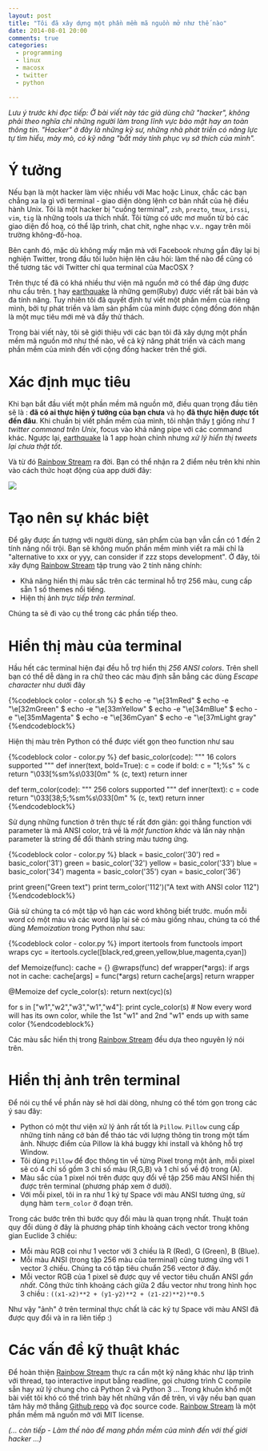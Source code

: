 ```yaml
---
layout: post
title: "Tôi đã xây dựng một phần mềm mã nguồn mở như thế nào"
date: 2014-08-01 20:00
comments: true
categories:
  - programming
  - linux
  - macosx
  - twitter
  - python

---
```


*Lưu ý trước khi đọc tiếp: Ở bài viết này tác giả dùng chữ "hacker", không phải theo nghĩa chỉ những người làm trong lĩnh vực bảo mật hay an toàn thông tin. "Hacker" ở đây là những kỹ sư, những nhà phát triền có năng lực tự tìm hiểu, mày mò, có kỹ năng "bắt máy tính phục vụ sở thích của mình".*


# Ý tưởng

Nếu bạn là một hacker làm việc nhiều với Mac hoặc Linux, chắc các bạn chẳng xa lạ gì với terminal - giao diện dòng lệnh cơ bản nhất của hệ điều hành Unix. Tôi là một hacker bị "cuồng terminal", `zsh`, `prezto`, `tmux`, `irssi`, `vim`, `tig` là những tools ưa thích nhất. Tôi từng có ước mơ muốn từ bỏ các giao diện đồ hoạ, có thể lập trình, chat chit, nghe nhạc v.v.. ngay trên môi trường không-đồ-hoạ. 

Bên cạnh đó, mặc dù không mấy mặn mà với Facebook nhưng gần đây lại bị nghiện Twitter, trong đầu tôi luôn hiện lên câu hỏi: làm thế nào để cũng có thể tương tác với Twitter chỉ qua terminal của MacOSX ?

Trên thực tế đã có khá nhiều thư viện mã nguồn mở có thể đáp ứng được nhu cầu trên. [t][1] hay [earthquake][2] là những gem(Ruby) được viết rất bài bản và đa tính năng. Tuy nhiên tôi đã quyết định tự viết một phần mềm của riêng mình, bởi tự phát triền và làm sản phẩm của mình được cộng đồng đón nhận là một mục tiêu mới mẻ và đầy thử thách.

Trong bài viết này, tôi sẽ giới thiệu với các bạn tôi đã xây dựng một phần mềm mã nguồn mở như thế nào, về cả kỹ năng phát triển và cách mang phần mềm của mình đến với cộng đồng hacker trên thế giới.


# Xác định mục tiêu

Khi bạn bắt đầu viết một phần mềm mã nguồn mở, điều quan trọng đầu tiên sẽ là : **đã có ai thực hiện ý tưởng của bạn chưa** và họ **đã thực hiện được tốt đến đâu**. Khi chuẩn bị viết phần mềm của mình, tôi nhận thấy [t][1] giống như *1 twitter command trên Unix*, focus vào khả năng pipe với các command khác. Ngược lại, [earthquake][2] là 1 app hoàn chỉnh nhưng *xử lý hiển thị tweets lại chưa thật tốt*. 

Và từ đó [Rainbow Stream][3] ra đời. Bạn có thể nhận ra 2 điểm nêu trên khi nhìn vào cách thức hoạt động của app dưới đây:

![][4]


# Tạo nên sự khác biệt

Để gây được ấn tượng với người dùng, sản phẩm của bạn vẫn cần có 1 đến 2 tính năng nổi trội. Bạn sẽ không muốn phần mềm mình viết ra mãi chỉ là  "alternative to xxx or yyy, can consider if zzz stops development". Ở đây, tôi xây đựng [Rainbow Stream][3] tập trung vào 2 tính năng chính:

* Khả năng hiển thị màu sắc trên các terminal hỗ trợ 256 màu, cung cấp sẵn 1 số themes nổi tiếng.
* Hiện thị ảnh *trực tiếp trên terminal*.

Chúng ta sẽ đi vào cụ thể trong các phần tiếp theo.

# Hiển thị màu của terminal

Hầu hết các terminal hiện đại đều hỗ trợ hiển thị *256 ANSI colors*. Trên shell bạn có thể dễ dàng in ra chữ theo các màu định sẵn bẳng các dùng *Escape character* như dưới đây

{%codeblock color - color.sh %}
$ echo -e "\e[31mRed"
$ echo -e "\e[32mGreen"
$ echo -e "\e[33mYellow"
$ echo -e "\e[34mBlue"
$ echo -e "\e[35mMagenta"
$ echo -e "\e[36mCyan"
$ echo -e "\e[37mLight gray"
{%endcodeblock%}

Hiện thị màu trên Python có thể được viết gọn theo function như sau

{%codeblock color - color.py %}
def basic_color(code):
    """
    16 colors supported
    """
    def inner(text, bold=True):
        c = code
        if bold:
            c = "1;%s" % c
        return "\033[%sm%s\033[0m" % (c, text)
    return inner


def term_color(code):
    """
    256 colors supported
    """
    def inner(text):
        c = code
        return "\033[38;5;%sm%s\033[0m" % (c, text)
    return inner
{%endcodeblock%}

Sử dụng những function ở trên thực tế rất đơn giản: gọi thẳng function với parameter là mã ANSI color, trả về là *một function khác* và lần này nhận parameter là string để đổi thành string màu tương ứng.

{%codeblock color - color.py %}
black = basic_color('30')
red = basic_color('31')
green = basic_color('32')
yellow = basic_color('33')
blue = basic_color('34')
magenta = basic_color('35')
cyan = basic_color('36')

print green("Green text") 
print term_color('112')("A text with ANSI color 112")
{%endcodeblock%}

Giả sử chúng ta có một tập vô hạn các word không biết trước. muốn mỗi word có một màu và các word lặp lại sẽ có màu giống nhau, chúng ta có thể dùng *Memoization* trong Python như sau:

{%codeblock color - color.py %}
import itertools
from functools import wraps
cyc = itertools.cycle([black,red,green,yellow,blue,magenta,cyan])

def Memoize(func):
    cache = {}
    @wraps(func)
    def wrapper(*args):
        if args not in cache:
            cache[args] = func(*args)
        return cache[args]
    return wrapper

@Memoize
def cycle_color(s):
    return next(cyc)(s)

for s in ["w1","w2","w3","w1","w4"]:
    print cycle_color(s) # Now every word will has its own color, while the 1st "w1" and 2nd "w1" ends up with same color
{%endcodeblock%}

Các màu sắc hiển thị trong [Rainbow Stream][3] đều dựa theo nguyên lý nói trên.


# Hiển thị ảnh trên terminal
Để nói cụ thể về phần này sẽ hơi dài dòng, nhưng có thể tóm gọn trong các ý sau đây:


* Python có một thư viện xử lý ảnh rất tốt là `Pillow`. `Pillow` cung cấp những tính năng cở bản để tháo tác với lượng thông tin trong một tấm ảnh. Nhược điểm của Pillow là khá buggy khi install và không hỗ trợ Window.
* Tôi dùng `Pillow` để đọc thông tin về từng Pixel trong một ảnh, mỗi pixel sẽ có 4 chỉ số gồm 3 chỉ số màu (R,G,B) và 1 chỉ số về độ trong (A).
* Màu sắc của 1 pixel nói trên được quy đổi về tập 256 màu ANSI hiển thị được trên terminal (phương pháp xem ở dưới).
* Với mỗi pixel, tôi in ra như 1 ký tự Space với màu ANSI tương ứng, sử dụng hàm `term_color` ở đoạn trên.

Trong các bước trên thì bước quy đổi màu là quan trọng nhất. Thuật toán quy đổi dùng ở đây là phương pháp tính khoảng cách vector trong không gian Euclide 3 chiều:

* Mỗi màu RGB coi như 1 vector với 3 chiều là R (Red), G (Green), B (Blue). 
* Mỗi màu ANSI (trong tập 256 màu của terminal) cũng tương ứng với 1 vector 3 chiều. Chúng ta có tập tiêu chuẩn 256 vector ở đây.
* Mỗi vector RGB của 1 pixel sẽ được quy về vector tiêu chuẩn ANSI *gần nhất*. Công thức tính khoảng cách giữa 2 đầu vector như trong hình học 3 chiều : `((x1-x2)**2 + (y1-y2)**2 + (z1-z2)**2)**0.5`

Như vậy "ảnh" ở trên terminal thực chất là các ký tự Space với màu ANSI đã được quy đổi và in ra liên tiếp :)

# Các vấn đề kỹ thuật khác
Để hoàn thiện [Rainbow Stream][3] thực ra cần một kỹ năng khác như lập trình với thread, tạo interactive input bẳng readline, gọi chương trình C compile sẵn hay xử lý chung cho cả Python 2 và Python 3 ... Trong khuôn khổ một bài viết tôi khó có thể trình bày hết những vấn đề trên, vì vậy nếu bạn quan tâm hãy mở thẳng [Github repo][3] và đọc source code. [Rainbow Stream][3] là một phần mềm mã nguồn mở với MIT license.


*(... còn tiếp - Làm thế nào để mang phần mềm của mình đến với thế giới hacker ...)*



[1]:https://github.com/sferik/t
[2]:https://github.com/jugyo/earthquake
[3]:https://github.com/DTVD/rainbowstream
[4]:https://raw.githubusercontent.com/DTVD/rainbowstream/master/screenshot/rs.gif


